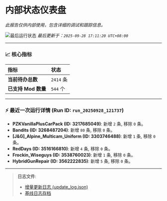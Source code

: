 # 内部状态仪表盘

*此报告仅供内部使用，包含详细的调试和跟踪信息。*

![最后运行状态](https://img.shields.io/badge/Last%20Run-Success-green)
*最后更新于：`2025-09-28 17:11:20 UTC+08:00`*

---

### 📈 **核心指标**

| 指标 | 状态 |
| :--- | :--- |
| **当前待办总数** | ``2414`` 条 |
| **已支持 Mod 数量** | ``544`` 个 |

---

### ⚡ **最近一次运行详情 (Run ID: ``run_20250928_121737``)**

*   **PZKVanillaPlusCarPack (ID: 3217685049)**: 新增 `2` 条, 移除 `0` 条。
*   **Bandits (ID: 3268487204)**: 新增 `80` 条, 移除 `0` 条。
*   **[J&G]_Alpine_Multicam_Uniform (ID: 3303746488)**: 新增 `1` 条, 移除 `0` 条。
*   **RedDays (ID: 3516166810)**: 新增 `4` 条, 移除 `0` 条。
*   **Frockin_Wiseguys (ID: 3538760023)**: 新增 `1` 条, 移除 `0` 条。
*   **HybridGunRepair (ID: 3562222835)**: 新增 `5` 条, 移除 `0` 条。

---

> **日志文件**:
> *   [增量更新日志 (update_log.json)](../data/logs/update_log.json)
> *   [基线日志存档](../data/logs/archive/)

